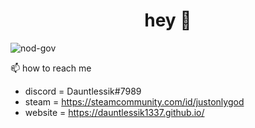 <h1 align="center">hey 👋</h1>


<p align="left"> <img src="https://komarev.com/ghpvc/?username=nod-gov&label=Profile%20views&color=0e75b6&style=flat" alt="nod-gov" /> </p>

📫 how to reach me 

- discord = Dauntlessik#7989
- steam = https://steamcommunity.com/id/justonlygod
- website = https://dauntlessik1337.github.io/
